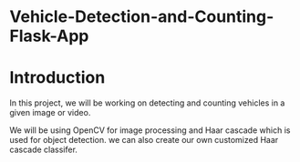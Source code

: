 # Vehicle-Detection-and-Counting-Flask-App

# Introduction
In this project, we will be working on detecting and counting vehicles in a given image or video.

We will be using OpenCV for image processing and Haar cascade which is used for object detection. we can also create our own customized Haar cascade classifer.
